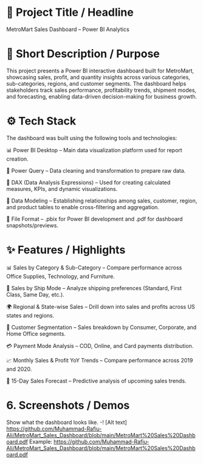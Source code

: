 # 📌 Project Title / Headline

MetroMart Sales Dashboard – Power BI Analytics

# 📝 Short Description / Purpose

This project presents a Power BI interactive dashboard built for MetroMart, showcasing sales, profit, and quantity insights across various categories, sub-categories, regions, and customer segments.
The dashboard helps stakeholders track sales performance, profitability trends, shipment modes, and forecasting, enabling data-driven decision-making for business growth.

# ⚙️ Tech Stack

The dashboard was built using the following tools and technologies:

📊 Power BI Desktop – Main data visualization platform used for report creation.

📂 Power Query – Data cleaning and transformation to prepare raw data.

🧠 DAX (Data Analysis Expressions) – Used for creating calculated measures, KPIs, and dynamic visualizations.

📝 Data Modeling – Establishing relationships among sales, customer, region, and product tables to enable cross-filtering and aggregation.

📁 File Format – .pbix for Power BI development and .pdf for dashboard snapshots/previews.


# ✨ Features / Highlights

📊 Sales by Category & Sub-Category – Compare performance across Office Supplies, Technology, and Furniture.

🚚 Sales by Ship Mode – Analyze shipping preferences (Standard, First Class, Same Day, etc.).

🌍 Regional & State-wise Sales – Drill down into sales and profits across US states and regions.

👥 Customer Segmentation – Sales breakdown by Consumer, Corporate, and Home Office segments.

💳 Payment Mode Analysis – COD, Online, and Card payments distribution.

📈 Monthly Sales & Profit YoY Trends – Compare performance across 2019 and 2020.

🔮 15-Day Sales Forecast – Predictive analysis of upcoming sales trends.

# 6. Screenshots / Demos
Show what the dashboard looks like. -! [Alt text] https://github.com/Muhammad-Rafiu-Ali/MetroMart_Sales_Dashboard/blob/main/MetroMart%20Sales%20Dashboard.pdf
Example: https://github.com/Muhammad-Rafiu-Ali/MetroMart_Sales_Dashboard/blob/main/MetroMart%20Sales%20Dashboard.pdf
